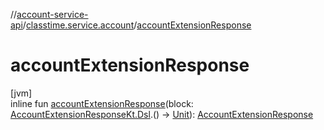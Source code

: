 //[account-service-api](../../index.md)/[classtime.service.account](index.md)/[accountExtensionResponse](account-extension-response.md)

# accountExtensionResponse

[jvm]\
inline fun [accountExtensionResponse](account-extension-response.md)(block: [AccountExtensionResponseKt.Dsl](-account-extension-response-kt/-dsl/index.md).() -&gt; [Unit](https://kotlinlang.org/api/latest/jvm/stdlib/kotlin/-unit/index.html)): [AccountExtensionResponse](-account-extension-response/index.md)
